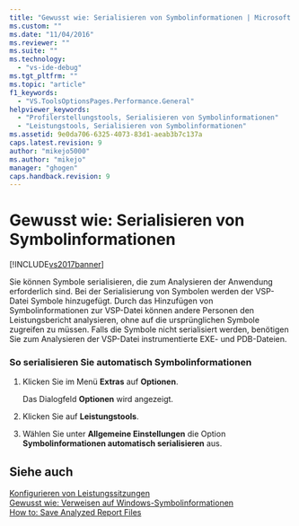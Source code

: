 ```yaml
---
title: "Gewusst wie: Serialisieren von Symbolinformationen | Microsoft Docs"
ms.custom: ""
ms.date: "11/04/2016"
ms.reviewer: ""
ms.suite: ""
ms.technology: 
  - "vs-ide-debug"
ms.tgt_pltfrm: ""
ms.topic: "article"
f1_keywords: 
  - "VS.ToolsOptionsPages.Performance.General"
helpviewer_keywords: 
  - "Profilerstellungstools, Serialisieren von Symbolinformationen"
  - "Leistungstools, Serialisieren von Symbolinformationen"
ms.assetid: 9e0da706-6325-4073-83d1-aeab3b7c137a
caps.latest.revision: 9
author: "mikejo5000"
ms.author: "mikejo"
manager: "ghogen"
caps.handback.revision: 9
---
```

# Gewusst wie: Serialisieren von Symbolinformationen
[!INCLUDE[vs2017banner](../code-quality/includes/vs2017banner.md)]

Sie können Symbole serialisieren, die zum Analysieren der Anwendung erforderlich sind.  Bei der Serialisierung von Symbolen werden der VSP\-Datei Symbole hinzugefügt.  Durch das Hinzufügen von Symbolinformationen zur VSP\-Datei können andere Personen den Leistungsbericht analysieren, ohne auf die ursprünglichen Symbole zugreifen zu müssen.  Falls die Symbole nicht serialisiert werden, benötigen Sie zum Analysieren der VSP\-Datei instrumentierte EXE\- und PDB\-Dateien.  
  
### So serialisieren Sie automatisch Symbolinformationen  
  
1.  Klicken Sie im Menü **Extras** auf **Optionen**.  
  
     Das Dialogfeld **Optionen** wird angezeigt.  
  
2.  Klicken Sie auf **Leistungstools**.  
  
3.  Wählen Sie unter **Allgemeine Einstellungen** die Option **Symbolinformationen automatisch serialisieren** aus.  
  
## Siehe auch  
 [Konfigurieren von Leistungssitzungen](../profiling/configuring-performance-sessions.md)   
 [Gewusst wie: Verweisen auf Windows\-Symbolinformationen](../profiling/how-to-reference-windows-symbol-information.md)   
 [How to: Save Analyzed Report Files](http://msdn.microsoft.com/de-de/0340ddde-caf4-48ac-8af3-d15dcdade556)